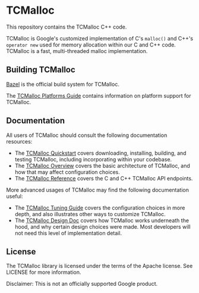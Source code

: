 # TCMalloc

This repository contains the TCMalloc C++ code.

TCMalloc is Google's customized implementation of C's `malloc()` and C++'s
`operator new` used for memory allocation within our C and C++ code. TCMalloc is
a fast, multi-threaded malloc implementation.

## Building TCMalloc

[Bazel](https://bazel.build) is the official build system for TCMalloc.

The [TCMalloc Platforms Guide](docs/platforms.md) contains information on
platform support for TCMalloc.

## Documentation

All users of TCMalloc should consult the following documentation resources:

* The [TCMalloc Quickstart](docs/quickstart.md) covers downloading, installing,
  building, and testing TCMalloc, including incorporating within your codebase.
* The [TCMalloc Overview](docs/overview.md) covers the basic architecture of
  TCMalloc, and how that may affect configuration choices.
* The [TCMalloc Reference](docs/reference.md) covers the C and C++ TCMalloc API
  endpoints.

More advanced usages of TCMalloc may find the following documentation useful:

* The [TCMalloc Tuning Guide](docs/tuning.md) covers the configuration choices
  in more depth, and also illustrates other ways to customize TCMalloc.
* The [TCMalloc Design Doc](docs/design.md) covers how TCMalloc works
  underneath the hood, and why certain design choices were made. Most developers
  will not need this level of implementation detail.

## License

The TCMalloc library is licensed under the terms of the Apache
license. See LICENSE for more information.

Disclaimer: This is not an officially supported Google product.
